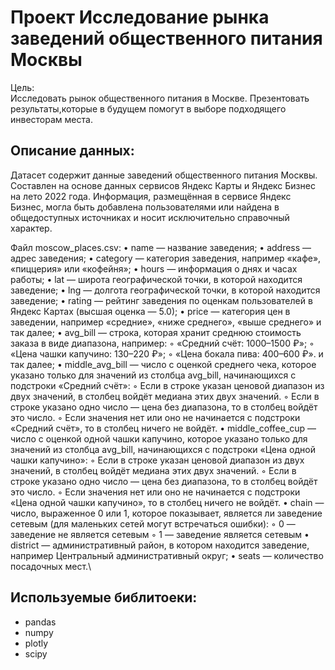 # Проект Исследование рынка заведений общественного питания Москвы
Цель:\
Исследовать рынок общественного питания в Москве.
Презентовать результаты,которые в будущем помогут в выборе подходящего инвесторам места.

## Описание данных:
Датасет содержит данные заведений общественного питания Москвы. \
Составлен на основе данных сервисов Яндекс Карты и Яндекс Бизнес на лето 2022 года. Информация, размещённая в сервисе Яндекс Бизнес, могла быть добавлена пользователями или найдена в общедоступных источниках и носит исключительно справочный характер.

Файл moscow_places.csv:
• name — название заведения;
• address — адрес заведения;
• category — категория заведения, например «кафе», «пиццерия» или «кофейня»;
• hours — информация о днях и часах работы;
• lat — широта географической точки, в которой находится заведение;
• lng — долгота географической точки, в которой находится заведение;
• rating — рейтинг заведения по оценкам пользователей в Яндекс Картах (высшая оценка — 5.0);
• price — категория цен в заведении, например «средние», «ниже среднего», «выше среднего» и так далее;
• avg_bill — строка, которая хранит среднюю стоимость заказа в виде диапазона, например:
◦ «Средний счёт: 1000–1500 ₽»;
◦ «Цена чашки капучино: 130–220 ₽»;
◦ «Цена бокала пива: 400–600 ₽».
и так далее;
• middle_avg_bill — число с оценкой среднего чека, которое указано только для значений из столбца avg_bill, начинающихся с подстроки «Средний счёт»:
◦ Если в строке указан ценовой диапазон из двух значений, в столбец войдёт медиана этих двух значений.
◦ Если в строке указано одно число — цена без диапазона, то в столбец войдёт это число.
◦ Если значения нет или оно не начинается с подстроки «Средний счёт», то в столбец ничего не войдёт.
• middle_coffee_cup — число с оценкой одной чашки капучино, которое указано только для значений из столбца avg_bill, начинающихся с подстроки «Цена одной чашки капучино»:
◦ Если в строке указан ценовой диапазон из двух значений, в столбец войдёт медиана этих двух значений.
◦ Если в строке указано одно число — цена без диапазона, то в столбец войдёт это число.
◦ Если значения нет или оно не начинается с подстроки «Цена одной чашки капучино», то в столбец ничего не войдёт.
• chain — число, выраженное 0 или 1, которое показывает, является ли заведение сетевым (для маленьких сетей могут встречаться ошибки):
◦ 0 — заведение не является сетевым
◦ 1 — заведение является сетевым
• district — административный район, в котором находится заведение, например Центральный административный округ;
• seats — количество посадочных мест.\
## Используемые библитоеки:
- pandas
- numpy
- plotly
- scipy

